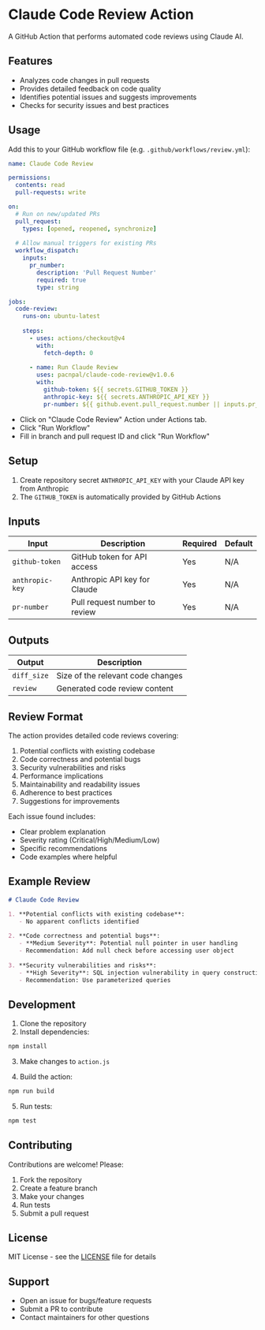 # Claude Code Review Action

A GitHub Action that performs automated code reviews using Claude AI.

## Features
- Analyzes code changes in pull requests
- Provides detailed feedback on code quality
- Identifies potential issues and suggests improvements
- Checks for security issues and best practices

## Usage

Add this to your GitHub workflow file (e.g. `.github/workflows/review.yml`):

```yaml
name: Claude Code Review

permissions:
  contents: read
  pull-requests: write

on:
  # Run on new/updated PRs
  pull_request:
    types: [opened, reopened, synchronize]
  
  # Allow manual triggers for existing PRs
  workflow_dispatch:
    inputs:
      pr_number:
        description: 'Pull Request Number'
        required: true
        type: string

jobs:
  code-review:
    runs-on: ubuntu-latest
    
    steps:
      - uses: actions/checkout@v4
        with:
          fetch-depth: 0
          
      - name: Run Claude Review
        uses: pacnpal/claude-code-review@v1.0.6
        with:
          github-token: ${{ secrets.GITHUB_TOKEN }}
          anthropic-key: ${{ secrets.ANTHROPIC_API_KEY }}
          pr-number: ${{ github.event.pull_request.number || inputs.pr_number }}
```
- Click on "Claude Code Review" Action under Actions tab. 
- Click "Run Workflow"
- Fill in branch and pull request ID and click "Run Workflow"

## Setup

1. Create repository secret `ANTHROPIC_API_KEY` with your Claude API key from Anthropic
2. The `GITHUB_TOKEN` is automatically provided by GitHub Actions

## Inputs

| Input | Description | Required | Default |
|-------|-------------|----------|---------|
| `github-token` | GitHub token for API access | Yes | N/A |
| `anthropic-key` | Anthropic API key for Claude | Yes | N/A |
| `pr-number` | Pull request number to review | Yes | N/A |

## Outputs

| Output | Description |
|--------|-------------|
| `diff_size` | Size of the relevant code changes |
| `review` | Generated code review content |

## Review Format

The action provides detailed code reviews covering:

1. Potential conflicts with existing codebase
2. Code correctness and potential bugs  
3. Security vulnerabilities and risks
4. Performance implications
5. Maintainability and readability issues
6. Adherence to best practices
7. Suggestions for improvements

Each issue found includes:
- Clear problem explanation
- Severity rating (Critical/High/Medium/Low)
- Specific recommendations
- Code examples where helpful

## Example Review

```markdown
# Claude Code Review

1. **Potential conflicts with existing codebase**:
   - No apparent conflicts identified
   
2. **Code correctness and potential bugs**:
   - **Medium Severity**: Potential null pointer in user handling
   - Recommendation: Add null check before accessing user object
   
3. **Security vulnerabilities and risks**: 
   - **High Severity**: SQL injection vulnerability in query construction
   - Recommendation: Use parameterized queries
```

## Development

1. Clone the repository
2. Install dependencies:
```bash
npm install
```

3. Make changes to `action.js`

4. Build the action:
```bash
npm run build
```

5. Run tests:
```bash
npm test
```

## Contributing

Contributions are welcome! Please:

1. Fork the repository
2. Create a feature branch
3. Make your changes
4. Run tests
5. Submit a pull request

## License

MIT License - see the [LICENSE](LICENSE) file for details

## Support

- Open an issue for bugs/feature requests
- Submit a PR to contribute
- Contact maintainers for other questions
